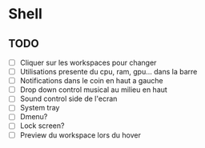 # Shell

## TODO
- [ ] Cliquer sur les workspaces pour changer
- [ ] Utilisations presente du cpu, ram, gpu... dans la barre
- [ ] Notifications dans le coin en haut a gauche
- [ ] Drop down control musical au milieu en haut
- [ ] Sound control side de l'ecran
- [ ] System tray
- [ ] Dmenu?
- [ ] Lock screen?
- [ ] Preview du workspace lors du hover
